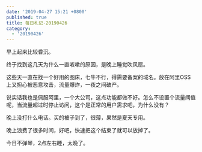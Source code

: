 ```yaml
---
date: '2019-04-27 15:21 +0800'
published: true
title: 每日札记-20190426
category:
  - '20190426'
---
```

早上起来比较昏沉。

终于找到这几天为什么一直咳嗽的原因，是晚上睡觉吹风扇。

这些天一直在找一个好用的图床，七牛不行，得需要备案的域名。放在阿里OSS上又担心被恶意攻击，流量爆炸，一夜之间破产。

说实话我也是佩服阿里，一个大公司，这点功能都做不好。怎么不设置个流量阈值呢，当流量超过时停止访问，这个是正常的用户需求吧，为什么没有？

晚上没打什么电话。买的被子到了，很薄，果然是夏天专用。

晚上浪费了很多时间，好吧，快速把这个结束了就可以放掉了。

今日不弹琴，2点左右睡，太晚了。
